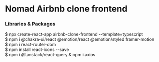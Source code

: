 # Nomad Airbnb clone frontend

### Libraries & Packages

\$ npx create-react-app airbnb-clone-frontend --template=typescript <br>
\$ npm i @chakra-ui/react @emotion/react @emotion/styled framer-motion <br>
\$ npm i react-router-dom <br>
\$ npm install react-icons --save <br>
\$ npm i @tanstack/react-query
\& npm i axios
